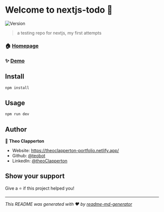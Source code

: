 # Welcome to nextjs-todo 👋
![Version](https://img.shields.io/badge/version-v1.0.0-blue.svg?cacheSeconds=2592000)

> a testing repo for nextjs, my first attempts

### 🏠 [Homepage](https://github.com/teobot/nextjs-test)

### ✨ [Demo](placeholder)

## Install

```sh
npm install
```

## Usage

```sh
npm run dev
```

## Author

👤 **Theo Clapperton**

* Website: https://theoclapperton-portfolio.netlify.app/
* Github: [@teobot](https://github.com/teobot)
* LinkedIn: [@theoClapperton](https://linkedin.com/in/theoClapperton)

## Show your support

Give a ⭐️ if this project helped you!


***
_This README was generated with ❤️ by [readme-md-generator](https://github.com/kefranabg/readme-md-generator)_